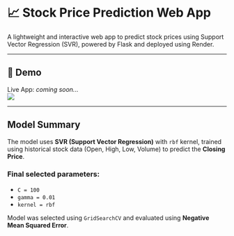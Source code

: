 # 📈 Stock Price Prediction Web App

A lightweight and interactive web app to predict stock prices using Support Vector Regression (SVR), powered by Flask and deployed using Render.

---

## 🌟 Demo
Live App: _coming soon..._  
[![](https://img.shields.io/badge/Deployed%20on-Render-blue)](https://render.com)

---

##  Model Summary

The model uses **SVR (Support Vector Regression)** with `rbf` kernel, trained using historical stock data (Open, High, Low, Volume) to predict the **Closing Price**.

###  Final selected parameters:
- `C = 100`
- `gamma = 0.01`
- `kernel = rbf`

Model was selected using `GridSearchCV` and evaluated using **Negative Mean Squared Error**.



